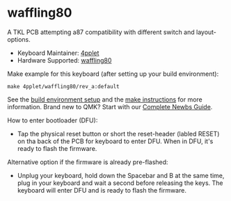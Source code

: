 # waffling80

A TKL PCB attempting a87 compatibility with different switch and layout-options. 

* Keyboard Maintainer: [4pplet](https://github.com/4pplet)
* Hardware Supported: [waffling80](https://github.com/4pplet/waffling80)

Make example for this keyboard (after setting up your build environment):

    make 4pplet/waffling80/rev_a:default

See the [build environment setup](https://docs.qmk.fm/#/getting_started_build_tools) and the [make instructions](https://docs.qmk.fm/#/getting_started_make_guide) for more information. Brand new to QMK? Start with our [Complete Newbs Guide](https://docs.qmk.fm/#/newbs).

How to enter bootloader (DFU):
* Tap the physical reset button or short the reset-header (labled RESET) on tha back of the PCB for keyboard to enter DFU. When in DFU, it's ready to flash the firmware.

Alternative option if the firmware is already pre-flashed:
* Unplug your keyboard, hold down the Spacebar and B at the same time, plug in your keyboard and wait a second before releasing the keys. The keyboard will enter DFU and is ready to flash the firmware.

